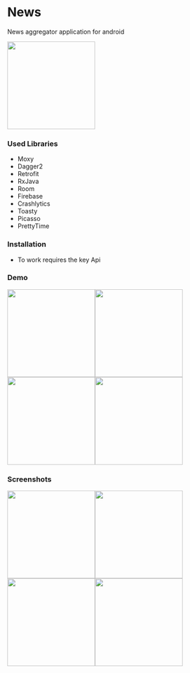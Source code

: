 # News
News aggregator application for android

<a href="https://play.google.com/store/apps/details?id=ru.pyrovsergey.news">
  <img src="https://play.google.com/intl/en_gb/badges/images/generic/en_badge_web_generic.png" width="200"> 
</a>

### Used Libraries
 - Moxy
 - Dagger2
 - Retrofit
 - RxJava
 - Room
 - Firebase
 - Crashlytics
 - Toasty
 - Picasso
 - PrettyTime
 
### Installation
- To work requires the key Api

### Demo
<img src="https://image.ibb.co/eLYWip/20181006_220556.gif" width="200"><img src="https://image.ibb.co/fJeRG9/20181006_220243.gif" width="200"><img src="https://image.ibb.co/bPsfb9/20181006_220409.gif" width="200"><img src="https://image.ibb.co/dYPMip/20181006_221600.gif" width="200">
 
### Screenshots
<img src="https://image.ibb.co/chqGG9/photo_2018_10_06_15_10_41.jpg" width="200"><img src="https://image.ibb.co/f9PyUU/photo_2018_10_06_15_10_57.jpg" width="200"><img src="https://image.ibb.co/kDdQ9U/photo_2018_10_06_15_11_01.jpg" width="200"><img src="hhttps://image.ibb.co/dubqb9/photo_2018_10_06_15_11_06.jpg" width="200">
